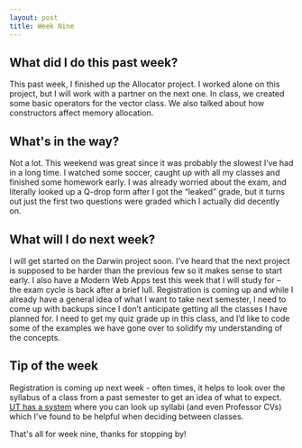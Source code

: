 ```yaml
---
layout: post
title: Week Nine
---
```


## What did I do this past week? ##

This past week, I finished up the Allocator project. I worked alone on this project, but I will work with a partner on the next one. In class, we created some basic operators for the vector class. We also talked about how constructors affect memory allocation.

## What's in the way? ##

Not a lot. This weekend was great since it was probably the slowest I’ve had in a long time. I watched some soccer, caught up with all my classes and finished some homework early. I was already worried about the exam, and literally looked up a Q-drop form after I got the “leaked” grade, but it turns out just the first two questions were graded which I actually did decently on.

## What will I do next week? ##

I will get started on the Darwin project soon. I’ve heard that the next project is supposed to be harder than the previous few so it makes sense to start early. I also have a Modern Web Apps test this week that I will study for – the exam cycle is back after a brief lull. Registration is coming up and while I already have a general idea of what I want to take next semester, I need to come up with backups since I don’t anticipate getting all the classes I have planned for. I need to get my quiz grade up in this class, and I’d like to code some of the examples we have gone over to solidify my understanding of the concepts. 

## Tip of the week ##

Registration is coming up next week - often times, it helps to look over the syllabus of a class from a past semester to get an idea of what to expect. [UT has a system](https://utdirect.utexas.edu/apps/student/coursedocs/nlogon/) where you can look up syllabi (and even Professor CVs) which I’ve found to be helpful when deciding between classes.

That's all for week nine, thanks for stopping by!
